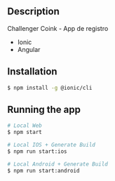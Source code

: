 

## Description

Challenger Coink - App de registro
- Ionic
- Angular


## Installation

```bash
$ npm install -g @ionic/cli
```

## Running the app

```bash
# Local Web
$ npm start

# Local IOS + Generate Build
$ npm run start:ios

# Local Android + Generate Build
$ npm run start:android
```


